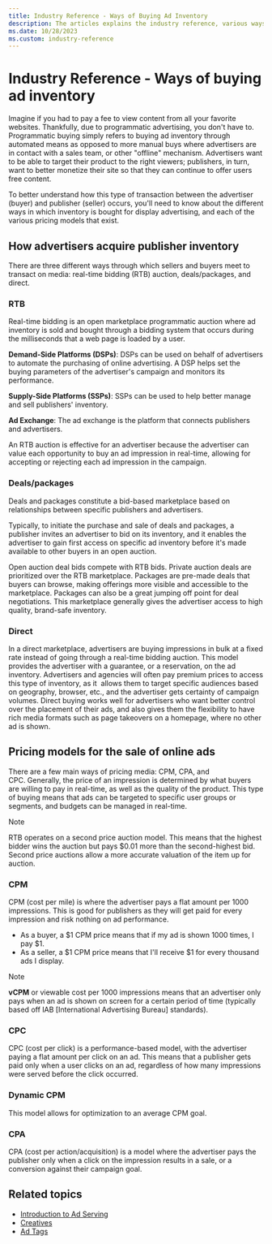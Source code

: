 ```yaml
---
title: Industry Reference - Ways of Buying Ad Inventory
description: The articles explains the industry reference, various ways of buying as inventory, and how advertisers acquire publisher inventory.
ms.date: 10/28/2023
ms.custom: industry-reference
---
```


# Industry Reference - Ways of buying ad inventory

Imagine if you had to pay a fee to view content from all your favorite websites. Thankfully, due to programmatic advertising, you don't have to. Programmatic buying simply refers to buying ad inventory through
automated means as opposed to more manual buys where advertisers are in contact with a sales team, or other "offline" mechanism. Advertisers want to be able to target their product to the right viewers;
publishers, in turn, want to better monetize their site so that they can continue to offer users free content. 

To better understand how this type of transaction between the advertiser (buyer) and publisher (seller) occurs, you'll need to know about the different ways in which inventory is bought for display advertising, and
each of the various pricing models that exist.

## How advertisers acquire publisher inventory

There are three different ways through which sellers and buyers meet to transact on media: real-time bidding (RTB) auction, deals/packages, and direct.

### RTB

Real-time bidding is an open marketplace programmatic auction where ad inventory is sold and bought through a bidding system that occurs during the milliseconds that a web page is loaded by a user.

**Demand-Side Platforms (DSPs)**: DSPs can be used on behalf of advertisers to automate the purchasing of online advertising. A DSP helps set the buying parameters of the advertiser's campaign and
monitors its performance.

**Supply-Side Platforms (SSPs)**: SSPs can be used to help better manage and sell publishers' inventory.

**Ad Exchange**: The ad exchange is the platform that connects publishers and advertisers.

An RTB auction is effective for an advertiser because the advertiser can value each opportunity to buy an ad impression in real-time, allowing for accepting or rejecting each ad impression in the campaign.

### Deals/packages

Deals and packages constitute a bid-based marketplace based on relationships between specific publishers and advertisers.

Typically, to initiate the purchase and sale of deals and packages, a publisher invites an advertiser to bid on its inventory, and it enables the advertiser to gain first access on specific ad inventory before it's
made available to other buyers in an open auction.  
  
Open auction deal bids compete with RTB bids. Private auction deals are prioritized over the RTB marketplace. Packages are pre-made deals that buyers can browse, making offerings more visible and accessible to the
marketplace. Packages can also be a great jumping off point for deal negotiations. This marketplace generally gives the advertiser access to high quality, brand-safe inventory.

### Direct

In a direct marketplace, advertisers are buying impressions in bulk at a fixed rate instead of going through a real-time bidding auction. This model provides the advertiser with a guarantee, or a reservation, on the
ad inventory. Advertisers and agencies will often pay premium prices to access this type of inventory, as it  allows them to target specific audiences based on geography, browser, etc., and the advertiser gets
certainty of campaign volumes. Direct buying works well for advertisers who want better control over the placement of their ads, and also gives them the flexibility to have rich media formats such as page takeovers
on a homepage, where no other ad is shown.

## Pricing models for the sale of online ads

There are a few main ways of pricing media: CPM, CPA, and CPC. Generally, the price of an impression is determined by what buyers are willing to pay in real-time, as well as the quality of the product.
This type of buying means that ads can be targeted to specific user groups or segments, and budgets can be managed in real-time.

> [!NOTE]
> RTB operates on a second price auction model. This means that the highest bidder wins the auction but pays $0.01 more than the second-highest bid. Second price auctions allow a more accurate valuation of the item up for auction.

### CPM

CPM (cost per mile) is where the advertiser pays a flat amount per 1000 impressions. This is good for publishers as they will get paid for every impression and risk nothing on ad performance.

- As a buyer, a $1 CPM price means that if my ad is shown 1000 times, I pay $1.
- As a seller, a $1 CPM price means that I'll receive $1 for every thousand ads I display.

> [!NOTE]
> **vCPM** or viewable cost per 1000 impressions means that an advertiser only pays when an ad is shown
> on screen for a certain period of time (typically based off IAB [International Advertising Bureau] standards).

### CPC

CPC (cost per click) is a performance-based model, with the advertiser paying a flat amount per click on an ad. This means that a publisher gets paid only when a user clicks on an ad, regardless of how many impressions were served before the click occurred.

### Dynamic CPM

This model allows for optimization to an average CPM goal.

### CPA

CPA (cost per action/acquisition) is a model where the advertiser pays the publisher only when a click on the impression results in a sale, or a conversion against their campaign goal.

## Related topics

- [Introduction to Ad Serving](introduction-to-ad-serving.md)
- [Creatives](creatives.md)
- [Ad Tags](ad-tags.md)
